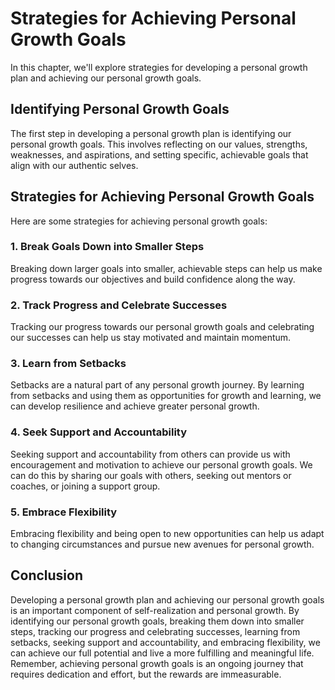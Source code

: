 # Strategies for Achieving Personal Growth Goals

In this chapter, we'll explore strategies for developing a personal growth plan and achieving our personal growth goals.

Identifying Personal Growth Goals
---------------------------------

The first step in developing a personal growth plan is identifying our personal growth goals. This involves reflecting on our values, strengths, weaknesses, and aspirations, and setting specific, achievable goals that align with our authentic selves.

Strategies for Achieving Personal Growth Goals
----------------------------------------------

Here are some strategies for achieving personal growth goals:

### 1. Break Goals Down into Smaller Steps

Breaking down larger goals into smaller, achievable steps can help us make progress towards our objectives and build confidence along the way.

### 2. Track Progress and Celebrate Successes

Tracking our progress towards our personal growth goals and celebrating our successes can help us stay motivated and maintain momentum.

### 3. Learn from Setbacks

Setbacks are a natural part of any personal growth journey. By learning from setbacks and using them as opportunities for growth and learning, we can develop resilience and achieve greater personal growth.

### 4. Seek Support and Accountability

Seeking support and accountability from others can provide us with encouragement and motivation to achieve our personal growth goals. We can do this by sharing our goals with others, seeking out mentors or coaches, or joining a support group.

### 5. Embrace Flexibility

Embracing flexibility and being open to new opportunities can help us adapt to changing circumstances and pursue new avenues for personal growth.

Conclusion
----------

Developing a personal growth plan and achieving our personal growth goals is an important component of self-realization and personal growth. By identifying our personal growth goals, breaking them down into smaller steps, tracking our progress and celebrating successes, learning from setbacks, seeking support and accountability, and embracing flexibility, we can achieve our full potential and live a more fulfilling and meaningful life. Remember, achieving personal growth goals is an ongoing journey that requires dedication and effort, but the rewards are immeasurable.


